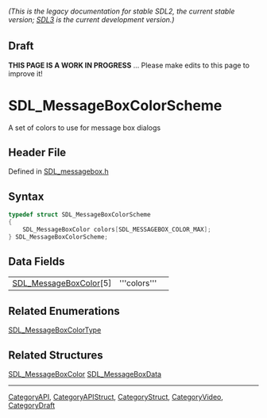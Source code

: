 ###### (This is the legacy documentation for stable SDL2, the current stable version; [SDL3](https://wiki.libsdl.org/SDL3/) is the current development version.)

## Draft

**THIS PAGE IS A WORK IN PROGRESS** ... Please make edits to this page to improve it!


<!-- #*^*^*^*^*See https://wiki.libsdl.org/SGStructures for details on editing this page*^*^*^*^* -->
# SDL_MessageBoxColorScheme

A set of colors to use for message box dialogs

## Header File

Defined in [SDL_messagebox.h](https://github.com/libsdl-org/SDL/blob/SDL2/include/SDL_messagebox.h)

## Syntax

```c
typedef struct SDL_MessageBoxColorScheme
{
    SDL_MessageBoxColor colors[SDL_MESSAGEBOX_COLOR_MAX];
} SDL_MessageBoxColorScheme;
```

## Data Fields

|                                               |              |   |
| --------------------------------------------- | ------------ | - |
| [SDL_MessageBoxColor](SDL_MessageBoxColor)[5] | '''colors''' |   |

## Related Enumerations

[SDL_MessageBoxColorType](SDL_MessageBoxColorType)

## Related Structures

[SDL_MessageBoxColor](SDL_MessageBoxColor)
[SDL_MessageBoxData](SDL_MessageBoxData)

----
[CategoryAPI](CategoryAPI), [CategoryAPIStruct](CategoryAPIStruct), [CategoryStruct](CategoryStruct), [CategoryVideo](CategoryVideo), [CategoryDraft](CategoryDraft)


